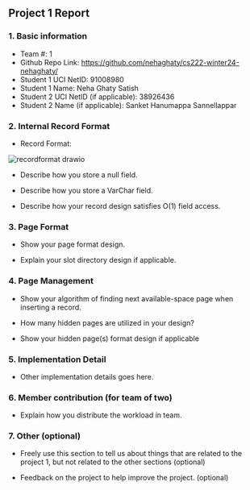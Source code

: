 ## Project 1 Report


### 1. Basic information
 - Team #: 1
 - Github Repo Link: https://github.com/nehaghaty/cs222-winter24-nehaghaty/
 - Student 1 UCI NetID: 91008980
 - Student 1 Name: Neha Ghaty Satish
 - Student 2 UCI NetID (if applicable): 38926436
 - Student 2 Name (if applicable): Sanket Hanumappa Sannellappar


### 2. Internal Record Format
- Record Format:

![recordformat drawio](https://github.com/nehaghaty/cs222-winter24-nehaghaty/assets/25128989/50c3f87a-12bd-48c0-8ee8-e3431186f2e9)


- Describe how you store a null field.



- Describe how you store a VarChar field.



- Describe how your record design satisfies O(1) field access.



### 3. Page Format
- Show your page format design.



- Explain your slot directory design if applicable.



### 4. Page Management
- Show your algorithm of finding next available-space page when inserting a record.



- How many hidden pages are utilized in your design?



- Show your hidden page(s) format design if applicable



### 5. Implementation Detail
- Other implementation details goes here.



### 6. Member contribution (for team of two)
- Explain how you distribute the workload in team.



### 7. Other (optional)
- Freely use this section to tell us about things that are related to the project 1, but not related to the other sections (optional)



- Feedback on the project to help improve the project. (optional)
